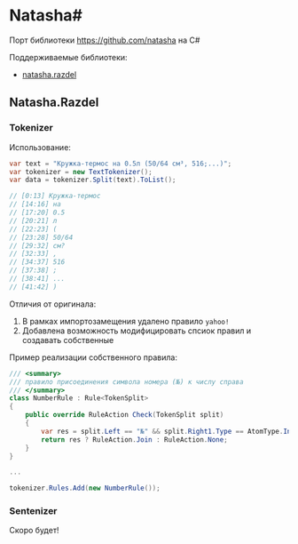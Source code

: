 # Natasha#

Порт библиотеки https://github.com/natasha на C#

Поддерживаемые библиотеки:

* <a href="https://github.com/natasha/razdel">natasha.razdel</a>

## Natasha.Razdel

### Tokenizer

Использование:

```cs
var text = "Кружка-термос на 0.5л (50/64 см³, 516;...)";
var tokenizer = new TextTokenizer();
var data = tokenizer.Split(text).ToList();

// [0:13] Кружка-термос
// [14:16] на
// [17:20] 0.5
// [20:21] л
// [22:23] (
// [23:28] 50/64
// [29:32] см?
// [32:33] ,
// [34:37] 516
// [37:38] ;
// [38:41] ...
// [41:42] )
```

Отличия от оригинала:
1. В рамках импортозамещения удалено правило `yahoo!`
2. Добавлена возможность модифицировать спсиок правил и создавать собственные

Пример реализации собственного правила:

```cs
/// <summary>
/// правило присоединения символа номера (№) к числу справа
/// </summary>
class NumberRule : Rule<TokenSplit>
{
    public override RuleAction Check(TokenSplit split)
    {
        var res = split.Left == "№" && split.Right1.Type == AtomType.Int;
        return res ? RuleAction.Join : RuleAction.None;
    }
}

...

tokenizer.Rules.Add(new NumberRule());
```

### Sentenizer

Скоро будет!
